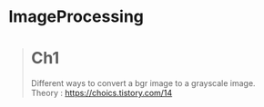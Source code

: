 # ImageProcessing
 
> # Ch1
> Different ways to convert a bgr image to a grayscale image.  
> Theory : https://choics.tistory.com/14
